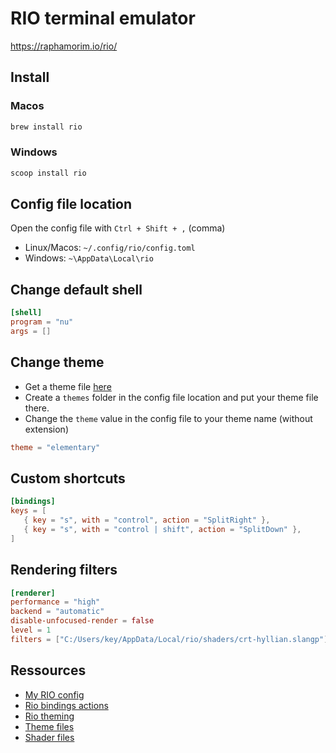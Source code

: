 # RIO terminal emulator

https://raphamorim.io/rio/

## Install

### Macos 

```sh
brew install rio
```
	
### Windows

```sh
scoop install rio
```

## Config file location

Open the config file with `Ctrl + Shift + ,` (comma)

- Linux/Macos: `~/.config/rio/config.toml`
- Windows: `~\AppData\Local\rio`

## Change default shell

```toml
[shell]
program = "nu"
args = []
```

## Change theme

- Get a theme file [here](https://github.com/mbadolato/iTerm2-Color-Schemes/tree/master/rio)
- Create a `themes` folder in the config file location and put your theme file there.
- Change the `theme` value in the config file to your theme name (without extension)

```toml
theme = "elementary"
```

## Custom shortcuts

```toml
[bindings]
keys = [
   { key = "s", with = "control", action = "SplitRight" },
   { key = "s", with = "control | shift", action = "SplitDown" },
]
```

## Rendering filters

```toml
[renderer]
performance = "high"
backend = "automatic"
disable-unfocused-render = false
level = 1
filters = ["C:/Users/key/AppData/Local/rio/shaders/crt-hyllian.slangp"]
```

## Ressources
- [My RIO config](../assets/rio/config.toml)
- [Rio bindings actions](https://raphamorim.io/rio/docs/config/bindings/#action)
- [Rio theming](https://raphamorim.io/rio/docs/config/theme)
- [Theme files](https://github.com/mbadolato/iTerm2-Color-Schemes/tree/master/rio)
- [Shader files](https://github.com/libretro/slang-shaders)